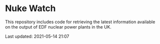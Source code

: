 # Nuke Watch

This repository includes code for retrieving the latest information available on the output of EDF nuclear power plants in the UK.

Last updated: 2021-05-14 21:07